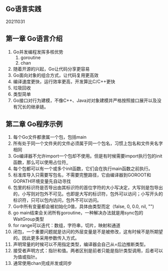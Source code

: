 ## Go语言实践

20211031

## 第一章 Go语言介绍

1. Go并发编程发挥多核优势
   1. goroutine
   2. chan
2. 随着开源的兴起，Go让代码分享更容易
3. Go面向对象的组合方式，让代码复用更高效
4. 编译速度更快，运行效率更高，开发算比C/C++更快
5. 垃圾回收
6. 类型简单
7. Go接口对行为建模，不像C++、Java对对象建模并严格按照接口展开以及没有冗长的继承链。



## 第二章 Go程序示例

1. 每个Go文件都隶属一个包，包括main
2. 所有处于同一个文件夹的文件必须属于同一个包名，习惯上包名和文件夹名字相同
3. Go编译器不允许import一个包却不使用。但是有时候需要import执行包的init函数，那么可以使用占位符_
4. 每个包都可以有一个或多个init函数，它们会在执行main函数之前执行。
5. 标准库导入只需要写包名，不需要完整路径，它由编译器到GOROOT和GOPATH环境变量先自动寻找
6. 包里的标识符是否导出由其标识符的首位字符的大小写决定，大写则是包导出的，小写则对包外不可见。也即是大写的标识符，包外可以访问；小写开头的标识符，只可以包内访问，包外不可以访问。
7. Go中所有变量都会被初始化0值，具体由类型而定（false, 0, 0.0, nil, "")
8. go main结束会关闭所有goroutine，一种解决办法就是用sync包的WaitGroup类型
9. for range可以迭代：数组，字符串，切片，映射和通道
10. 闭包，一个重要问题就是访问的外层变量是不是被修改，这有时候不是所期望的。因此更多采用参数传入方式。
11. 声明常量的时候可以不用指定类型，编译器会自己从=后边推断类型。
12. 接受者声明方式：指针和值。两者区别是前者只能是指针类型调用，后者可以为值或指针。
13. 通常使用chan完成并发或同步